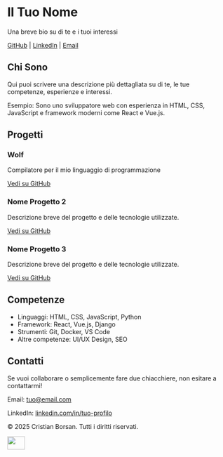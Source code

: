 <div class="container">
            <h1>Il Tuo Nome</h1>
            <p class="bio">Una breve bio su di te e i tuoi interessi</p>
            <p>
                <a href="https://github.com/tuo-username" target="_blank">GitHub</a> | 
                <a href="https://linkedin.com/in/tuo-profilo" target="_blank">LinkedIn</a> | 
                <a href="mailto:tuo@email.com">Email</a>
            </p>
        <section id="about">
            <h2>Chi Sono</h2>
            <p>Qui puoi scrivere una descrizione più dettagliata su di te, le tue competenze, esperienze e interessi.</p>
            <p>Esempio: Sono uno sviluppatore web con esperienza in HTML, CSS, JavaScript e framework moderni come React e Vue.js.</p>
        </section>
        <section id="projects">
            <h2>Progetti</h2>
            <div class="projects">
                <div class="project">
                    <h3>Wolf</h3>
                    <p>Compilatore per il mio linguaggio di programmazione</p>
                    <a href="https://github.com/tuo-username/repo1" target="_blank">Vedi su GitHub</a>
                </div>
                <div class="project">
                    <h3>Nome Progetto 2</h3>
                    <p>Descrizione breve del progetto e delle tecnologie utilizzate.</p>
                    <a href="https://github.com/tuo-username/repo2" target="_blank">Vedi su GitHub</a>
                </div>
                <div class="project">
                    <h3>Nome Progetto 3</h3>
                    <p>Descrizione breve del progetto e delle tecnologie utilizzate.</p>
                    <a href="https://github.com/tuo-username/repo3" target="_blank">Vedi su GitHub</a>
                </div>
            </div>
        </section>
        <section id="skills">
            <h2>Competenze</h2>
            <ul>
                <li>Linguaggi: HTML, CSS, JavaScript, Python</li>
                <li>Framework: React, Vue.js, Django</li>
                <li>Strumenti: Git, Docker, VS Code</li>
                <li>Altre competenze: UI/UX Design, SEO</li>
            </ul>
        </section>
        <section id="contact">
            <h2>Contatti</h2>
            <p>Se vuoi collaborare o semplicemente fare due chiacchiere, non esitare a contattarmi!</p>
            <p>Email: <a href="mailto:tuo@email.com">tuo@email.com</a></p>
            <p>LinkedIn: <a href="https://linkedin.com/in/tuo-profilo" target="_blank">linkedin.com/in/tuo-profilo</a></p>
        </section>
        <footer>
            <p>&copy; 2025 Cristian Borsan. Tutti i diritti riservati.</p>
        </footer>
<a href="https://www.linkedin.com/in/cristian-borsan/" target="blank"><img align="center" src="https://cdn.jsdelivr.net/npm/simple-icons@3.0.1/icons/linkedin.svg" alt="" height="30" width="40" /></a>
